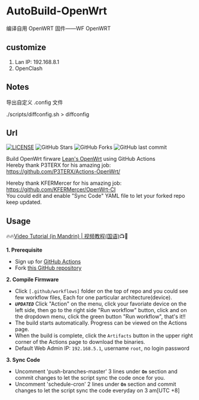 # AutoBuild-OpenWrt

编译自用 OpenWRT 固件——WF OpenWRT

## customize

1. Lan IP: 192.168.8.1
2. OpenClash

## Notes

导出自定义 .config 文件

./scripts/diffconfig.sh > diffconfig

## Url

[![LICENSE](https://img.shields.io/github/license/mashape/apistatus.svg?style=flat&logo=github&label=LICENSE)](https://github.com/esirplayground/AutoBuild-OpenWrt/blob/master/LICENSE)
![GitHub Stars](https://img.shields.io/github/stars/esirplayground/AutoBuild-OpenWrt.svg?style=flat&logo=appveyor&label=Stars&logo=github)
![GitHub Forks](https://img.shields.io/github/forks/esirplayground/AutoBuild-OpenWrt.svg?style=flat&logo=appveyor&label=Forks&logo=github)
![GitHub last commit](https://img.shields.io/github/last-commit/esirplayground/AutoBuild-OpenWrt?label=Latest%20Commit&logo=github)

Build OpenWrt firware [Lean's OpenWrt](https://github.com/coolsnowwolf/lede) using GitHub Actions  
Hereby thank P3TERX for his amazing job: <https://github.com/P3TERX/Actions-OpenWrt/>  

Hereby thank KFERMercer for his amazing job: <https://github.com/KFERMercer/OpenWrt-CI>  
You could edit and enable "Sync Code" YAML file to let your forked repo keep updated.

## Usage

🔥🔥[Video Tutorial (in Mandrin) | 视频教程(国语)](https://youtu.be/9YO7nxNry-4)📺🎉

**1. Prerequisite**

- Sign up for [GitHub Actions](https://github.com/features/actions/signup)
- Fork [this GitHub repository](https://github.com/esirplayground/AutoBuild-OpenWrt)

**2. Compile Firmware**

- Click `[.github/workflows]` folder on the top of repo and you could see few workflow files, Each for one particular architecture(device).
- ***`UPDATED`*** Click "Action" on the menu, click your favoriate device on the left side, then go to the right side "Run workflow" button, click and on the dropdown menu, click the green button "Run workflow", that's it!!
- The build starts automatically. Progress can be viewed on the Actions page.
- When the build is complete, click the `Artifacts` button in the upper right corner of the Actions page to download the binaries.
- Default Web Admin IP: `192.168.5.1`, username `root`, no login password

**3. Sync Code**

- Uncomment 'push-branches-master' 3 lines under **`On`** section and commit changes to let the script sync the code once for you.
- Uncomment 'schedule-cron' 2 lines under **`On`** section and commit changes to let the script sync the code everyday on 3 am[UTC +8]
